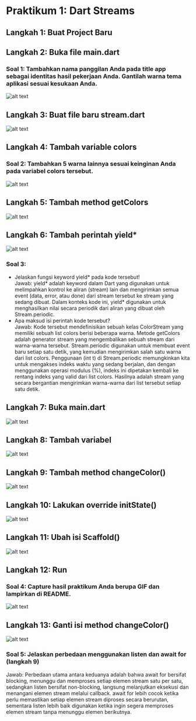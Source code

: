 # Praktikum 1: Dart Streams<br>

## Langkah 1: Buat Project Baru<br>

## Langkah 2: Buka file main.dart<br>

### Soal 1: Tambahkan nama panggilan Anda pada title app sebagai identitas hasil pekerjaan Anda. Gantilah warna tema aplikasi sesuai kesukaan Anda.<br>

![alt text](image.png)<br>

## Langkah 3: Buat file baru stream.dart<br>

![alt text](image-1.png)<br>

## Langkah 4: Tambah variable colors<br>

### Soal 2: Tambahkan 5 warna lainnya sesuai keinginan Anda pada variabel colors tersebut.<br>

![alt text](image-2.png)<br>

## Langkah 5: Tambah method getColors<br>

![alt text](image-3.png)<br>

## Langkah 6: Tambah perintah yield\*<br>

![alt text](image-4.png)<br>

### Soal 3:

- Jelaskan fungsi keyword yield\* pada kode tersebut!<br>
  Jawab: yield* adalah keyword dalam Dart yang digunakan untuk melimpahkan kontrol ke aliran (stream) lain dan mengirimkan semua event (data, error, atau done) dari stream tersebut ke stream yang sedang dibuat. Dalam konteks kode ini, yield* digunakan untuk menghasilkan nilai secara periodik dari aliran yang dibuat oleh Stream.periodic.<br>
- Apa maksud isi perintah kode tersebut?<br>
  Jawab: Kode tersebut mendefinisikan sebuah kelas ColorStream yang memiliki sebuah list colors berisi beberapa warna. Metode getColors adalah generator stream yang mengembalikan sebuah stream dari warna-warna tersebut. Stream.periodic digunakan untuk membuat event baru setiap satu detik, yang kemudian mengirimkan salah satu warna dari list colors. Penggunaan (int t) di Stream.periodic memungkinkan kita untuk mengakses indeks waktu yang sedang berjalan, dan dengan menggunakan operasi modulus (%), indeks ini dipetakan kembali ke rentang indeks yang valid dari list colors. Hasilnya adalah stream yang secara bergantian mengirimkan warna-warna dari list tersebut setiap satu detik.

## Langkah 7: Buka main.dart<br>

![alt text](image-5.png)<br>

## Langkah 8: Tambah variabel<br>

![alt text](image-6.png)<br>

## Langkah 9: Tambah method changeColor()<br>

![alt text](image-7.png)<br>

## Langkah 10: Lakukan override initState()<br>

![alt text](image-8.png)<br>

## Langkah 11: Ubah isi Scaffold()<br>

![alt text](image-9.png)<br>

## Langkah 12: Run<br>

### Soal 4: Capture hasil praktikum Anda berupa GIF dan lampirkan di README.<br>

![alt text](<Stream Rizky Arifiansyah - Google Chrome 2024-11-18 07-31-41.gif>)<br>

## Langkah 13: Ganti isi method changeColor()<br>

![alt text](image-10.png)<br>

### Soal 5: Jelaskan perbedaan menggunakan listen dan await for (langkah 9)<br>

Jawab: Perbedaan utama antara keduanya adalah bahwa await for bersifat blocking, menunggu dan memproses setiap elemen stream satu per satu, sedangkan listen bersifat non-blocking, langsung melanjutkan eksekusi dan menangani elemen stream melalui callback. await for lebih cocok ketika perlu memastikan setiap elemen stream diproses secara berurutan, sementara listen lebih baik digunakan ketika ingin segera memproses elemen stream tanpa menunggu elemen berikutnya.
